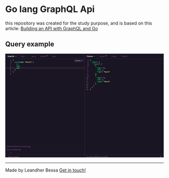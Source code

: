 # Go lang GraphQL Api

this repository was created for the study purpose, and is based on this article: [Building an API with GraphQL and Go](https://medium.com/@bradford_hamilton/building-an-api-with-graphql-and-go-9350df5c9356)


## Query example

![Query](.github/query.png?raw=true "Title")

---

Made by Leandher Bessa [Get in touch!](https://www.linkedin.com/in/leandher-bessa-65303b128)
